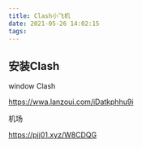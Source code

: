 ```yaml
---
title: Clash小飞机
date: 2021-05-26 14:02:15
tags:
---
```

## 安装Clash

window Clash

https://wwa.lanzoui.com/iDatkphhu9i

机场

https://pjj01.xyz/W8CDQG